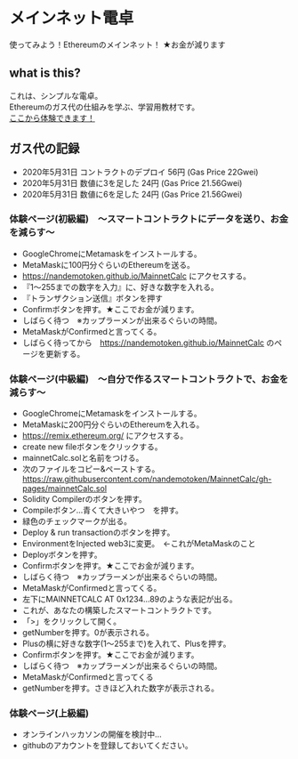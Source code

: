 # メインネット電卓
使ってみよう！Ethereumのメインネット！ ★お金が減ります  

## what is this?
これは、シンプルな電卓。  
Ethereumのガス代の仕組みを学ぶ、学習用教材です。  
<a href="https://nandemotoken.github.io/MainnetCalc">ここから体験できます！</a>	

## ガス代の記録
- 2020年5月31日 コントラクトのデプロイ 56円 (Gas Price 22Gwei)
- 2020年5月31日 数値に3を足した 24円 (Gas Price 21.56Gwei)
- 2020年5月31日 数値に6を足した 24円 (Gas Price 21.56Gwei)

### 体験ページ(初級編)　～スマートコントラクトにデータを送り、お金を減らす～
- GoogleChromeにMetamaskをインストールする。
- MetaMaskに100円分ぐらいのEthereumを送る。
- https://nandemotoken.github.io/MainnetCalc にアクセスする。
- 『1～255までの数字を入力』に、好きな数字を入れる。
- 『トランザクション送信』ボタンを押す
- Confirmボタンを押す。★ここでお金が減ります。
- しばらく待つ　※カップラーメンが出来るぐらいの時間。
- MetaMaskがConfirmedと言ってくる。
- しばらく待ってから　https://nandemotoken.github.io/MainnetCalc のページを更新する。

### 体験ページ(中級編)　～自分で作るスマートコントラクトで、お金を減らす～
- GoogleChromeにMetamaskをインストールする。
- MetaMaskに200円分ぐらいのEthereumを入れる。
- https://remix.ethereum.org/ にアクセスする。
- create new fileボタンをクリックする。
- mainnetCalc.solと名前をつける。
- 次のファイルをコピー&ペーストする。https://raw.githubusercontent.com/nandemotoken/MainnetCalc/gh-pages/mainnetCalc.sol
- Solidity Compilerのボタンを押す。
- Compileボタン…青くて大きいやつ　を押す。
- 緑色のチェックマークが出る。
- Deploy & run transactionのボタンを押す。
- EnvironmentをInjected web3に変更。　←これがMetaMaskのこと
- Deployボタンを押す。
- Confirmボタンを押す。★ここでお金が減ります。
- しばらく待つ　※カップラーメンが出来るぐらいの時間。
- MetaMaskがConfirmedと言ってくる。
- 左下にMAINNETCALC AT 0x1234...89のような表記が出る。
- これが、あなたの構築したスマートコントラクトです。
- 「>」をクリックして開く。
- getNumberを押す。0が表示される。
- Plusの横に好きな数字(1～255まで)を入れて、Plusを押す。
- Confirmボタンを押す。★ここでお金が減ります。
- しばらく待つ　※カップラーメンが出来るぐらいの時間。
- MetaMaskがConfirmedと言ってくる
- getNumberを押す。さきほど入れた数字が表示される。

### 体験ページ(上級編)
- オンラインハッカソンの開催を検討中…
- githubのアカウントを登録しておいてください。 






